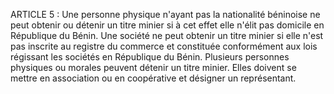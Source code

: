 ARTICLE 5 : Une personne physique n'ayant pas la nationalité
béninoise ne peut obtenir ou détenir un titre minier si à cet effet elle
n'élit pas domicile en République du Bénin.
Une société ne peut obtenir un titre minier si elle n'est pas inscrite
au registre du commerce et constituée conformément aux lois régissant
les sociétés en République du Bénin.
Plusieurs personnes physiques ou morales peuvent détenir un titre
minier. Elles doivent se mettre en association ou en coopérative et
désigner un représentant.